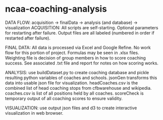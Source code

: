 ncaa-coaching-analysis
======================
DATA FLOW: acquisition -> finalData -> analysis (and database) -> visualization
ACQUISITION:
	All scripts are self-starting. Optional parameters for restarting after failure.
Output files are all labeled (numbered in order if restarted after failure). 

FINAL DATA:
	All data is processed via Excel and Google Refine. No work flow for this portion of project. Formulas may be seen in .xlsx files.
Weighting file is decision of group members in how to score coaching success. See associated .txt file and report for notes on how scoring works.

ANALYSIS:
	use buildDataset.py to create coaching database and pickle resulting python variables of coaches and schools.
jsonGen transforms this data into usable json file for visualization. headCoaches.csv is the combined list of head coaching stops from cfbwarehouse and wikipedia. coaches.csv is list of all positions held by all coaches.
scoreCheck is temporary output of all coaching scores to ensure validity.

VISUALIZATION:
	use output json files and d3 to create interactive visualization in web browser.